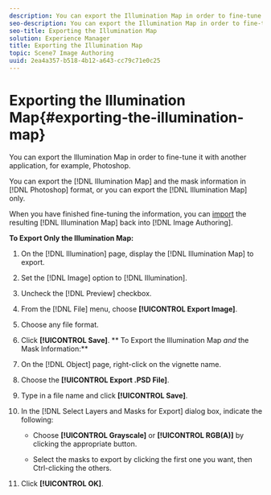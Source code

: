 ```yaml
---
description: You can export the Illumination Map in order to fine-tune it with another application, for example, Photoshop.
seo-description: You can export the Illumination Map in order to fine-tune it with another application, for example, Photoshop.
seo-title: Exporting the Illumination Map
solution: Experience Manager
title: Exporting the Illumination Map
topic: Scene7 Image Authoring
uuid: 2ea4a357-b518-4b12-a643-cc79c71e0c25
---
```


# Exporting the Illumination Map{#exporting-the-illumination-map}

You can export the Illumination Map in order to fine-tune it with another application, for example, Photoshop.

You can export the [!DNL Illumination Map] and the mask information in [!DNL Photoshop] format, or you can export the [!DNL Illumination Map] only.

When you have finished fine-tuning the information, you can [import](../../c-vat-work-illum-pg/c-vat-work-illum-maps/t-vat-imp-illum-map.md#task-2171a079ad2b45ada70487cbbcff5d89) the resulting [!DNL Illumination Map] back into [!DNL Image Authoring].

**To Export Only the Illumination Map:** 

1. On the [!DNL Illumination] page, display the [!DNL Illumination Map] to export.
1. Set the [!DNL Image] option to [!DNL Illumination].
1. Uncheck the [!DNL Preview] checkbox.
1. From the [!DNL File] menu, choose **[!UICONTROL Export Image]**.
1. Choose any file format.
1. Click **[!UICONTROL Save]**.
** To Export the Illumination Map *and* the Mask Information:**

1. On the [!DNL Object] page, right-click on the vignette name. 
1. Choose the **[!UICONTROL Export .PSD File]**. 
1. Type in a file name and click **[!UICONTROL Save]**. 
1. In the [!DNL Select Layers and Masks for Export] dialog box, indicate the following:

    * Choose **[!UICONTROL Grayscale]** or **[!UICONTROL RGB(A)]** by clicking the appropriate button. 
    
    * Select the masks to export by clicking the first one you want, then Ctrl-clicking the others.

1. Click **[!UICONTROL OK]**.

